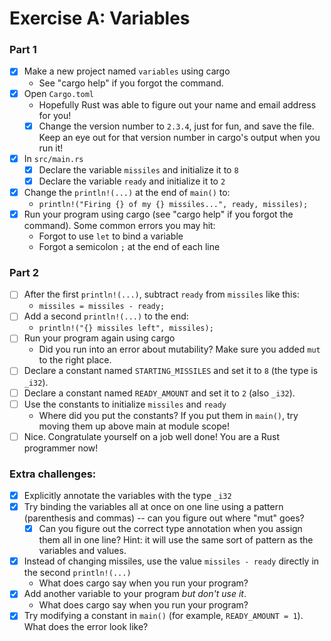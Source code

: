 # Exercise A: Variables

### Part 1
- [x] Make a new project named `variables` using cargo
  - See "cargo help" if you forgot the command.
- [x] Open `Cargo.toml`
  - Hopefully Rust was able to figure out your name and email address for you!
  - [x] Change the version number to `2.3.4`, just for fun, and save the file.
    Keep an eye out for that version number in cargo's output when you run it!
- [x] In `src/main.rs`
  - [x] Declare the variable `missiles` and initialize it to `8`
  - [x] Declare the variable `ready` and initialize it to `2`
- [x] Change the `println!(...)` at the end of `main()` to:
  - `println!("Firing {} of my {} missiles...", ready, missiles);`
- [x] Run your program using cargo (see "cargo help" if you forgot the command).
  Some common errors you may hit:
  - Forgot to use `let` to bind a variable
  - Forgot a semicolon `;` at the end of each line

### Part 2

- [ ] After the first `println!(...)`, subtract `ready` from `missiles` like this:
  - `missiles = missiles - ready;`
- [ ] Add a second `println!(...)` to the end:
  - `println!("{} missiles left", missiles);`
- [ ] Run your program again using cargo
  - Did you run into an error about mutability?  Make sure you added `mut` to the right place.
- [ ] Declare a constant named `STARTING_MISSILES` and set it to `8` (the type is `_i32`).
- [ ] Declare a constant named `READY_AMOUNT` and set it to `2` (also `_i32`).
- [ ] Use the constants to initialize `missiles` and `ready`
  - Where did you put the constants?  If you put them in `main()`, try moving them up above main at module scope! 
- [ ] Nice. Congratulate yourself on a job well done!  You are a Rust programmer now!

### Extra challenges:
- [x] Explicitly annotate the variables with the type `_i32`
- [x] Try binding the variables all at once on one line using a pattern (parenthesis and commas) -- can you figure out where "mut" goes?
  - [x] Can you figure out the correct type annotation when you assign them all in one line?
    Hint: it will use the same sort of pattern as the variables and values.
- [x] Instead of changing missiles, use the value `missiles - ready` directly in the second `println!(...)`
  - What does cargo say when you run your program?
- [x] Add another variable to your program *but don't use it*.
  - What does cargo say when you run your program?
- [x] Try modifying a constant in `main()` (for example, `READY_AMOUNT = 1`). What does the error look like?
